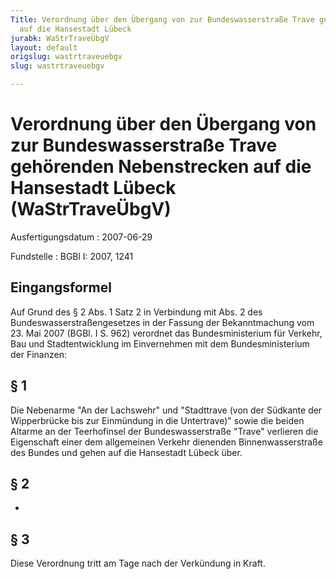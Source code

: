 ```yaml
---
Title: Verordnung über den Übergang von zur Bundeswasserstraße Trave gehörenden  Nebenstrecken
  auf die Hansestadt Lübeck
jurabk: WaStrTraveÜbgV
layout: default
origslug: wastrtraveuebgv
slug: wastrtraveuebgv

---
```


# Verordnung über den Übergang von zur Bundeswasserstraße Trave gehörenden  Nebenstrecken auf die Hansestadt Lübeck (WaStrTraveÜbgV)

Ausfertigungsdatum
:   2007-06-29

Fundstelle
:   BGBl I: 2007, 1241



## Eingangsformel

Auf Grund des § 2 Abs. 1 Satz 2 in Verbindung mit Abs. 2 des
Bundeswasserstraßengesetzes in der Fassung der Bekanntmachung vom 23.
Mai 2007 (BGBl. I S. 962) verordnet das Bundesministerium für Verkehr,
Bau und Stadtentwicklung im Einvernehmen mit dem Bundesministerium der
Finanzen:


## § 1

Die Nebenarme "An der Lachswehr" und "Stadttrave (von der Südkante der
Wipperbrücke bis zur Einmündung in die Untertrave)" sowie die beiden
Altarme an der Teerhofinsel der Bundeswasserstraße "Trave" verlieren
die Eigenschaft einer dem allgemeinen Verkehr dienenden
Binnenwasserstraße des Bundes und gehen auf die Hansestadt Lübeck
über.


## § 2

-


## § 3

Diese Verordnung tritt am Tage nach der Verkündung in Kraft.

